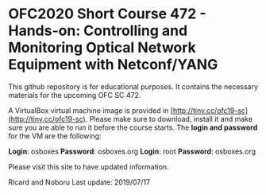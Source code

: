 # OFC2020 Short Course 472 - Hands-on: Controlling and Monitoring Optical Network Equipment with Netconf/YANG

This github repository is for educational purposes. It contains the necessary materials for the upcoming OFC SC 472.

A VirtualBox virtual machine image is provided in [http://tiny.cc/ofc19-sc](http://tiny.cc/ofc19-sc). Please make sure to download, install it and make sure you are able to run it before the course starts. 
The **login and password** for the VM are the following: 

**Login**: osboxes
**Password**: osboxes.org
**Login**: root
**Password**: osboxes.org

Please visit this site to have updated information.

Ricard and Noboru Last update: 2019/07/17
